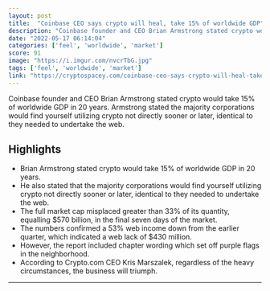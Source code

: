 ```yaml
---
layout: post
title:  "Coinbase CEO says crypto will heal, take 15% of worldwide GDP"
description: "Coinbase founder and CEO Brian Armstrong stated crypto would take 15% of worldwide GDP in 20 years. Armstrong stated the majority corporations would find yourself utilizing crypto not directly sooner or later, identical to they needed to undertake the web."
date: "2022-05-17 06:14:04"
categories: ['feel', 'worldwide', 'market']
score: 91
image: "https://i.imgur.com/nvcrTbG.jpg"
tags: ['feel', 'worldwide', 'market']
link: "https://cryptospacey.com/coinbase-ceo-says-crypto-will-heal-take-15-of-global-gdp/"
---
```


Coinbase founder and CEO Brian Armstrong stated crypto would take 15% of worldwide GDP in 20 years. Armstrong stated the majority corporations would find yourself utilizing crypto not directly sooner or later, identical to they needed to undertake the web.

## Highlights

- Brian Armstrong stated crypto would take 15% of worldwide GDP in 20 years.
- He also stated that the majority corporations would find yourself utilizing crypto not directly sooner or later, identical to they needed to undertake the web.
- The full market cap misplaced greater than 33% of its quantity, equalling $570 billion, in the final seven days of the market.
- The numbers confirmed a 53% web income down from the earlier quarter, which indicated a web lack of $430 million.
- However, the report included chapter wording which set off purple flags in the neighborhood.
- According to Crypto.com CEO Kris Marszalek, regardless of the heavy circumstances, the business will triumph.

---
